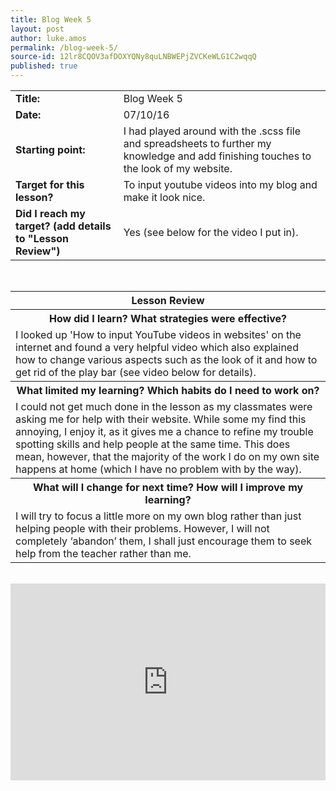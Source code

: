 ```yaml
---
title: Blog Week 5
layout: post
author: luke.amos
permalink: /blog-week-5/
source-id: 12lr8CQOV3afDOXYQNy8quLNBWEPjZVCKeWLG1C2wqqQ
published: true
---
```

<head>
<link href="https://fonts.googleapis.com/css?family=Architects+Daughter" rel="stylesheet" />
<link href="https://fonts.googleapis.com/css?family=Tillana" rel="stylesheet" />
<link href="https://fonts.googleapis.com/css?family=David+Libre" rel="stylesheet" />
<link href="https://fonts.googleapis.com/css?family=Titillium+Web" rel="stylesheet" />
</head>

<table>
  <tr>
    <td><strong>Title:</strong></td>
    <td>Blog Week 5</td>
  </tr>
  <tr>
  <td><strong>Date:</strong></td>
    <td>07/10/16</td>
  </tr>
  <tr>
  <td><strong>Starting point:</strong></td>
    <td>I had played around with the .scss file and spreadsheets to further my knowledge and add finishing touches to the look of my website.</td>
  </tr>
  <tr>
  <td><strong>Target for this lesson?</strong></td>
    <td>To input youtube videos into my blog and make it look nice.</td>
  </tr>
  <tr>
    <td><strong>Did I reach my target? 
    (add details to "Lesson Review")</strong></td>
    <td>Yes (see below for the video I put in).</td>
  </tr>
</table>
<br />

<table>
  <tr>
  <th><strong>Lesson Review</strong></th>
  </tr>
  <tr>
    <th><strong>How did I learn? What strategies were effective?</strong> </th>
  </tr>
  <tr>
    <td>I looked up 'How to input YouTube videos in websites' on the internet and found a very helpful video which also explained how to change various aspects such as the look of it and how to get rid of the play bar (see video below for details).</td>
  </tr>
  <tr>
    <th><strong>What limited my learning? Which habits do I need to work on?</strong></th>
  </tr>
  <tr>
    <td>I could not get much done in the lesson as my classmates were asking me for help with their website. While some my find this annoying, I enjoy it, as it gives me a chance to refine my trouble spotting skills and help people at the same time. This does mean, however, that the majority of the work I do on my own site happens at home (which I have no problem with by the way).</td>
  </tr>
  <tr>
    <th><strong>What will I change for next time? How will I improve my learning?</strong></th>
  </tr>
  <tr>
    <td>I will try to focus a little more on my own blog rather than just helping people with their problems. However, I will not completely ‘abandon’ them, I shall just encourage them to seek help from the teacher rather than me. </td>
  </tr>
</table>
<br />
<iframe width="100%" height="315px" border-radius= "10px" box-shadow= "3px 3px 5px #000" src="https://www.youtube.com/embed/rWl4y1-rdMw?rel=0;3&amp;autohide=1&amp;showinfo=0" frameborder="0" allowfullscreen></iframe>
<br />
